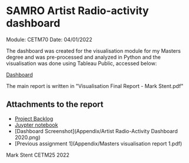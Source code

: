 # SAMRO Artist Radio-activity dashboard

Module: CETM70
Date: 04/01/2022

The dashboard was created for the visualisation module for my Masters degree and was pre-processed and analyzed in Python and the visualisation was done using Tableau Public, accessed below:

[Dashboard](https://public.tableau.com/views/BlackCoffeeAnalysis/ArtistRadio-ActivityDashboard2020?:language=en-US&publish=yes&:display_count=n&:origin=viz_share_link)

The main report is written in "Visualisation Final Report - Mark Stent.pdf"

## Attachments to the report

- [Project Backlog](Appendix/SAMRO-tool-backlog.pdf)
- [Juypter notebook](Appendix/BC%20-%20Datacleaning.pdf)
- [Dashboard Screenshot](Appendix/Artist Radio-Activity Dashboard 2020.png)
- [Previous assignment 1](Appendix/Masters visualisation report 1.pdf)



Mark Stent
CETM25 2022


